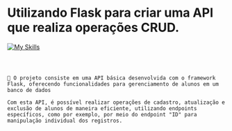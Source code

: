 # Utilizando Flask para criar uma API que realiza operações CRUD.
[![My Skills](https://skillicons.dev/icons?i=python,flask,postman)](https://skillicons.dev)



```



🐍 O projeto consiste em uma API básica desenvolvida com o framework Flask, oferecendo funcionalidades para gerenciamento de alunos em um banco de dados

Com esta API, é possível realizar operações de cadastro, atualização e exclusão de alunos de maneira eficiente, utilizando endpoints específicos, como por exemplo, por meio do endpoint "ID" para manipulação individual dos registros.


```